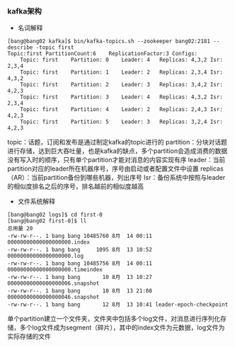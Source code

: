 ### kafka架构
- 名词解释
```shell
[bang@bang02 kafka]$ bin/kafka-topics.sh --zookeeper bang02:2181 --describe -topic first
Topic:first	PartitionCount:6	ReplicationFactor:3	Configs:
	Topic: first	Partition: 0	Leader: 4	Replicas: 4,3,2	Isr: 2,3,4
	Topic: first	Partition: 1	Leader: 2	Replicas: 2,3,4	Isr: 4,3,2
	Topic: first	Partition: 2	Leader: 3	Replicas: 3,4,2	Isr: 4,2,3
	Topic: first	Partition: 3	Leader: 4	Replicas: 4,3,2	Isr: 2,3,4
	Topic: first	Partition: 4	Leader: 2	Replicas: 2,4,3	Isr: 4,2,3
	Topic: first	Partition: 5	Leader: 3	Replicas: 3,2,4	Isr: 4,2,3
```
topic：话题，订阅和发布是通过制定kafka的topic进行的
partition：分块对话题进行存储，达到巨大吞吐量，也是kafka的缺点，多个partition会造成消费的数据没有写入时的顺序，只有单个partition才能对消息的内容实现有序
leader：当前partition对应的leader所在机器序号，序号由启动或者配置文件中设置
replicas（AR）：当前partition备份到哪些机器，列出序号
Isr：备份系统中按照与leader的相似度排名之后的序号，排名越前的相似度越高
- 文件系统解释
```shell
[bang@bang02 logs]$ cd first-0
[bang@bang02 first-0]$ ll
总用量 20
-rw-rw-r--. 1 bang bang 10485760 8月  14 00:11 00000000000000000000.index
-rw-rw-r--. 1 bang bang     1095 8月  13 10:52 00000000000000000000.log
-rw-rw-r--. 1 bang bang 10485756 8月  14 00:11 00000000000000000000.timeindex
-rw-rw-r--. 1 bang bang       10 8月  13 10:27 00000000000000000006.snapshot
-rw-rw-r--. 1 bang bang       10 8月  13 21:08 00000000000000000046.snapshot
-rw-rw-r--. 1 bang bang       12 8月  13 10:41 leader-epoch-checkpoint

```
单个partition建立一个文件夹，文件夹中包括多个log文件，对消息进行序列化存储，多个log文件成为segment（碎片），其中的index文件为元数据，log文件为实际存储的文件